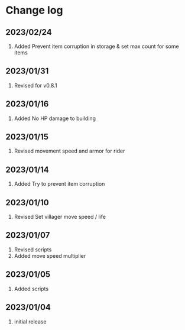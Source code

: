 # Change log

## 2023/02/24
1. Added Prevent item corruption in storage & set max count for some items

## 2023/01/31
1. Revised for v0.8.1

## 2023/01/16
1. Added No HP damage to building

## 2023/01/15
1. Revised movement speed and armor for rider

## 2023/01/14
1. Added Try to prevent item corruption

## 2023/01/10
1. Revised Set villager move speed / life

## 2023/01/07
1. Revised scripts
1. Added move speed multiplier

## 2023/01/05
1. Added scripts

## 2023/01/04
1. initial release